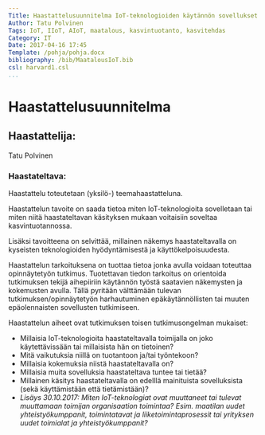 ```yaml
---
Title: Haastattelusuunnitelma IoT-teknologioiden käytännön sovellukset kasvintuotannossa
Author: Tatu Polvinen
Tags: IoT, IIoT, AIoT, maatalous, kasvintuotanto, kasvitehdas
Category: IT
Date: 2017-04-16 17:45
Template: /pohja/pohja.docx
bibliography: /bib/MaatalousIoT.bib
csl: harvard1.csl
...
```


# Haastattelusuunnitelma

## Haastattelija:
Tatu Polvinen
### Haastateltava:


Haastattelu toteutetaan (yksilö-) teemahaastatteluna.

Haastattelun tavoite on saada tietoa miten IoT-teknologioita sovelletaan tai miten niitä haastateltavan käsityksen mukaan voitaisiin soveltaa kasvintuotannossa.

Lisäksi tavoitteena on selvittää, millainen näkemys haastateltavalla on kyseisten teknologioiden hyödyntämisestä ja käyttökelpoisuudesta.

Haastattelun tarkoituksena on tuottaa tietoa jonka avulla voidaan toteuttaa opinnäytetyön tutkimus. Tuotettavan tiedon tarkoitus on orientoida tutkimuksen tekijä aihepiiriin käytännön työstä saatavien näkemysten ja kokemusten avulla. Tällä pyritään välttämään tulevan tutkimuksen/opinnäytetyön harhautuminen epäkäytännöllisten tai muuten epäolennaisten sovellusten tutkimiseen.

Haastattelun aiheet ovat tutkimuksen toisen tutkimusongelman mukaiset:
* Millaisia IoT-teknologioita haastateltavalla toimijalla on joko käytettävissään tai millaisista hän on tietoinen?
* Mitä vaikutuksia niillä on tuotantoon ja/tai työntekoon?
* Millaisia kokemuksia niistä haastateltavalla on?
* Millaisia muita sovelluksia haastateltava tuntee tai tietää?
* Millainen käsitys haastateltavalla on edelllä mainituista sovelluksista (sekä käyttämistään että tietämistään)?
* *Lisäys 30.10.2017: Miten IoT-teknologiat ovat muuttaneet tai tulevat muuttamaan toimijan organisaation toimintaa? Esim. maatilan uudet yhteistyökumppanit, toimintatavat ja liiketoimintaprosessit tai yrityksen uudet toimialat ja yhteistyökumppanit?*













